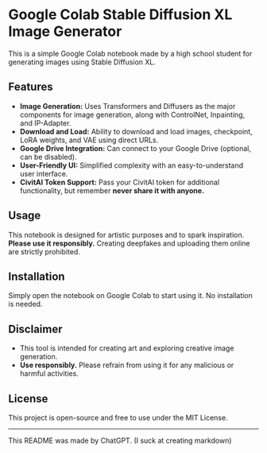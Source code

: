 # Google Colab Stable Diffusion XL Image Generator

This is a simple Google Colab notebook made by a high school student for generating images using Stable Diffusion XL.

## Features
- **Image Generation:** Uses Transformers and Diffusers as the major components for image generation, along with ControlNet, Inpainting, and IP-Adapter.
- **Download and Load:** Ability to download and load images, checkpoint, LoRA weights, and VAE using direct URLs.
- **Google Drive Integration:** Can connect to your Google Drive (optional, can be disabled).
- **User-Friendly UI:** Simplified complexity with an easy-to-understand user interface.
- **CivitAI Token Support:** Pass your CivitAI token for additional functionality, but remember **never share it with anyone.**

## Usage
This notebook is designed for artistic purposes and to spark inspiration. **Please use it responsibly.** Creating deepfakes and uploading them online are strictly prohibited.

## Installation
Simply open the notebook on Google Colab to start using it. No installation is needed.

## Disclaimer
- This tool is intended for creating art and exploring creative image generation.
- **Use responsibly.** Please refrain from using it for any malicious or harmful activities.

## License
This project is open-source and free to use under the MIT License.

---

This README was made by ChatGPT. (I suck at creating markdown)

